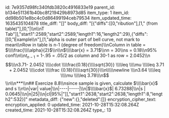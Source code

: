 id: 7e9357d98fc340fdb3820c4916833e19
parent_id: b134e511361b40bc8f219429b8973d85
item_type: 1
item_id: dd98b501e8bc4c0d86499194ceb79534
item_updated_time: 1635435104878
title_diff: "[]"
body_diff: "[{\"diffs\":[[0,\"ribution\"],[1,\" (from table)\"],[0,\"|\\\n\\\nT Tab\"]],\"start1\":2589,\"start2\":2589,\"length1\":16,\"length2\":29},{\"diffs\":[[0,\"Example\\\n\"],[1,\"alpha is outer part of bell curve, not mark to mean\\\nRow in table is n-1 (degree of freedom)\\\nColumn in table = $\\\\frac{\\\\alpha}{2}$\\\n\\\n$\\\\bar{x} = 3.71$\\\nn = 30\\\ns = 0.18\\\n95% conf\\\n\\\n$t_{n-1}$ = 1-.95 = .05/2 as column and 30-1 as row = 2.0452\\\n$$\\\n3.71-   2.0452 \\\\cdot \\\\frac{0.18}{\\\\sqrt{30}} \\\\leq \\\\mu \\\\leq 3.71 +  2.0452 \\\\cdot \\\\frac {0.18}{\\\\sqrt{30}}\\\n\\\\\newline \\\n3.64 \\\\leq \\\\mu \\\\leq 3.78\\\n$$\\\n\\\n***\\\n## Exercize 8.8\\\nsince sample is given, calculate $\\\\bar{x}$ and s \\\n\\\n|var| value|\\\n|----|-----|\\\n|$\\\\bar{x}$| 6.73288|\\\n|s | 0.0645|\\\n|n|25|\\\n|cl|95%|\"]],\"start1\":2638,\"start2\":2638,\"length1\":8,\"length2\":532}]"
metadata_diff: {"new":{},"deleted":[]}
encryption_cipher_text: 
encryption_applied: 0
updated_time: 2021-10-28T15:32:08.264Z
created_time: 2021-10-28T15:32:08.264Z
type_: 13